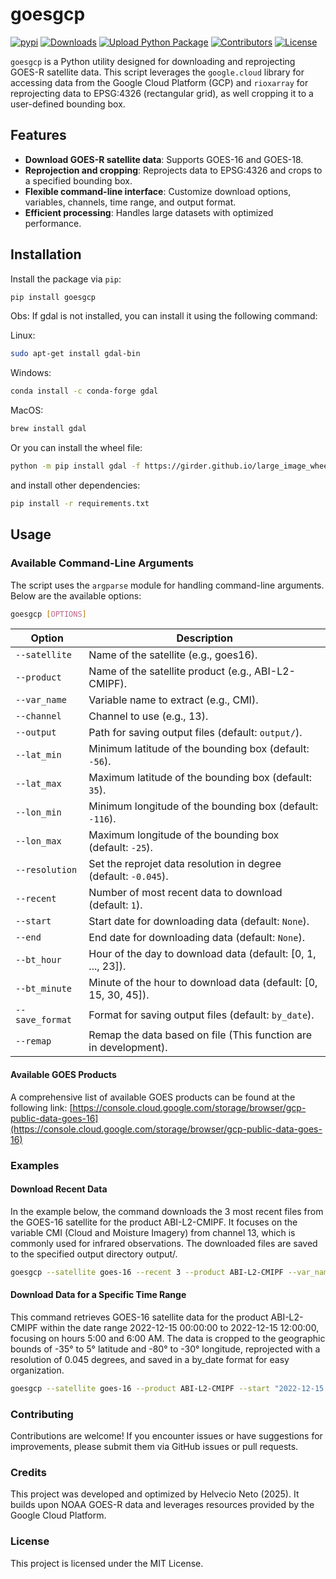 # goesgcp
<!-- badges: start -->
[![pypi](https://badge.fury.io/py/goesgcp.svg)](https://pypi.python.org/pypi/goesgcp)
[![Downloads](https://img.shields.io/pypi/dm/goesgcp.svg)](https://pypi.python.org/pypi/goesgcp)
[![Upload Python Package](https://github.com/helvecioneto/goesgcp/actions/workflows/python-publish.yml/badge.svg)](https://github.com/helvecioneto/goesgcp/actions/workflows/python-publish.yml)
[![Contributors](https://img.shields.io/github/contributors/helvecioneto/goesgcp.svg)](https://github.com/helvecioneto/goesgcp/graphs/contributors)
[![License](https://img.shields.io/pypi/l/goesgcp.svg)](https://github.com/helvecioneto/goesgcp/blob/main/LICENSE)
<!-- badges: end -->


`goesgcp` is a Python utility designed for downloading and reprojecting GOES-R satellite data. This script leverages the `google.cloud` library for accessing data from the Google Cloud Platform (GCP) and `rioxarray` for reprojecting data to EPSG:4326 (rectangular grid), as well cropping it to a user-defined bounding box.

## Features

- **Download GOES-R satellite data**: Supports GOES-16 and GOES-18.
- **Reprojection and cropping**: Reprojects data to EPSG:4326 and crops to a specified bounding box.
- **Flexible command-line interface**: Customize download options, variables, channels, time range, and output format.
- **Efficient processing**: Handles large datasets with optimized performance.

## Installation

Install the package via `pip`:

```bash
pip install goesgcp
```


Obs: If gdal is not installed, you can install it using the following command:

Linux:
```bash
sudo apt-get install gdal-bin
```

Windows:
```bash
conda install -c conda-forge gdal
```

MacOS:
```bash
brew install gdal
```

Or you can install the wheel file:

```bash
python -m pip install gdal -f https://girder.github.io/large_image_wheels
```

and install other dependencies:

```bash
pip install -r requirements.txt
```



## Usage

### Available Command-Line Arguments

The script uses the `argparse` module for handling command-line arguments. Below are the available options:

```bash
goesgcp [OPTIONS]
```

| Option               | Description                                                                |
|----------------------|----------------------------------------------------------------------------|
| `--satellite`         | Name of the satellite (e.g., goes16).                                     |
| `--product`           | Name of the satellite product (e.g., ABI-L2-CMIPF).                       |
| `--var_name`          | Variable name to extract (e.g., CMI).                                     |
| `--channel`           | Channel to use (e.g., 13).                                                |
| `--output`            | Path for saving output files (default: `output/`).                        | 
| `--lat_min`           | Minimum latitude of the bounding box (default: `-56`).                    |
| `--lat_max`           | Maximum latitude of the bounding box (default: `35`).                     |
| `--lon_min`           | Minimum longitude of the bounding box (default: `-116`).                  |
| `--lon_max`           | Maximum longitude of the bounding box (default: `-25`).                   |
| `--resolution`        | Set the reprojet data resolution in degree (default: `-0.045`).           |
| `--recent`            | Number of most recent data to download (default: `1`).                    |
| `--start`             | Start date for downloading data (default: `None`).                        |
| `--end`               | End date for downloading data (default: `None`).                          |
| `--bt_hour`           | Hour of the day to download data (default: [0, 1, ..., 23]).              |
| `--bt_minute`         | Minute of the hour to download data (default: [0, 15, 30, 45]).           |
| `--save_format`       | Format for saving output files (default: `by_date`).                      |
| `--remap`             | Remap the data based on file (This function are in development).          |

#### Available GOES Products
A comprehensive list of available GOES products can be found at the following link: [https://console.cloud.google.com/storage/browser/gcp-public-data-goes-16](https://console.cloud.google.com/storage/browser/gcp-public-data-goes-16)

### Examples

#### Download Recent Data
In the example below, the command downloads the 3 most recent files from the GOES-16 satellite for the product ABI-L2-CMIPF. It focuses on the variable CMI (Cloud and Moisture Imagery) from channel 13, which is commonly used for infrared observations. The downloaded files are saved to the specified output directory output/.

```bash
goesgcp --satellite goes-16 --recent 3 --product ABI-L2-CMIPF --var_name CMI --channel 13 --output "output/"
```

#### Download Data for a Specific Time Range
This command retrieves GOES-16 satellite data for the product ABI-L2-CMIPF within the date range 2022-12-15 00:00:00 to 2022-12-15 12:00:00, focusing on hours 5:00 and 6:00 AM. The data is cropped to the geographic bounds of -35° to 5° latitude and -80° to -30° longitude, reprojected with a resolution of 0.045 degrees, and saved in a by_date format for easy organization.

```bash
goesgcp --satellite goes-16 --product ABI-L2-CMIPF --start "2022-12-15 00:00:00" --end "2022-12-15 12:00:00" --bt_hour 5 6 --save_format by_date --resolution 0.045 --lat_min -35 --lat_max 5 --lon_min -80 --lon_max -30
```

### Contributing
Contributions are welcome! If you encounter issues or have suggestions for improvements, please submit them via GitHub issues or pull requests.

### Credits
This project was developed and optimized by Helvecio Neto (2025).
It builds upon NOAA GOES-R data and leverages resources provided by the Google Cloud Platform.

### License
This project is licensed under the MIT License. 
